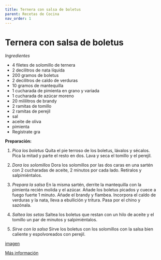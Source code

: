 ```yaml
---
title: Ternera con salsa de boletus
parent: Recetas de Cocina
nav_order: 1
---
```

# Ternera con salsa de boletus 

*_Ingredientes_*

* 4 filetes de solomillo de ternera
* 2 decilitros de nata líquida
* 200 gramos de boletus
* 2 decilitros de caldo de verduras
* 10 gramos de mantequilla
* 1  cucharada de pimienta en grano y variada
* 1 cucharada de azúcar moreno
* 20 mililitros de brandy
* 2 ramitas de tomillo
* 2 ramitas de perejil
* sal
* aceite de oliva
* pimienta
* Regístrate gra

**Preparación:**
1. _Pica los boletus_
Quita el pie terroso de los boletus, lávalos y sécalos. Pica la mitad y parte el resto en dos. Lava y seca el tomillo y el perejil.

2. _Dora los solomillos_
Dora los solomillos por las dos caras en una sartén con 2 cucharadas de aceite, 2 minutos por cada lado. Retíralos y salpimiéntalos.

3. _Prepara la salsa_
En la misma sartén, derrite la mantequilla con la pimienta recién molida y el azúcar. Añade los boletus picados y cuece a fuego fuerte 1 minuto. Añade el brandy y flambea. Incorpora el caldo de verduras y la nata, lleva a ebullición y tritura. Pasa por el chino y sazónala.

4. _Saltea las setas_
Saltea los boletus que restan con un hilo de aceite y el tomillo un par de minutos y salpimiéntalos.

5. _Sirve con la salsa_
Sirve los boletus con los solomillos con la salsa bien caliente y espolvoreados con perejil.

[imagen](https://content-cocina.lecturas.com/medio/2018/07/19/ternera-con-salsa-de-boletus_8e19c012_800x800.jpg)

[Más información](https://www.lecturas.com/recetas/ternera-salsa-boletus_4886.html)


